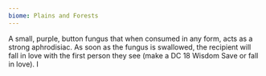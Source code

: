 ```yaml
---
biome: Plains and Forests
---
```

A small, purple, button fungus that when consumed in any form, acts as a strong aphrodisiac. As soon as the fungus is swallowed, the recipient will fall in love with the first person they see (make a DC 18 Wisdom Save or fall in love). I 

